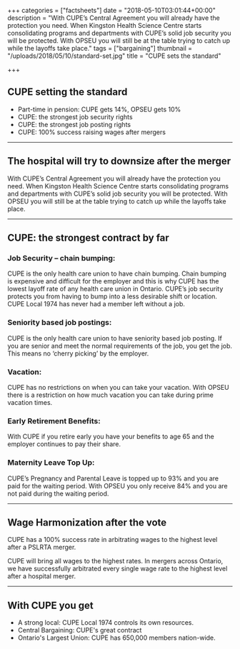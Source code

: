 +++
categories = ["factsheets"]
date = "2018-05-10T03:01:44+00:00"
description = "With CUPE’s Central Agreement you will already have the protection you need. When Kingston Health Science Centre starts consolidating programs and departments with CUPE’s solid job security you will be protected. With OPSEU you will still be at the table trying to catch up while the layoffs take place."
tags = ["bargaining"]
thumbnail = "/uploads/2018/05/10/standard-set.jpg"
title = "CUPE sets the standard"

+++
## CUPE setting the standard

- Part-time in pension: CUPE gets 14%, OPSEU gets 10%  
- CUPE: the strongest job security rights  
- CUPE: the strongest job posting rights  
- CUPE: 100% success raising wages after mergers

---

## The hospital will try to downsize after the merger

With CUPE’s Central Agreement you will already have the protection you need. When Kingston Health Science Centre starts consolidating programs and departments with CUPE’s solid job security you will be protected. With OPSEU you will still be at the table trying to catch up while the layoffs take place.

---

## CUPE: the strongest contract by far


### Job Security – chain bumping:

CUPE is the only health care union to have chain 
bumping.  Chain bumping is expensive and 
difficult for the employer and this is why CUPE 
has the lowest layoff rate of any health care union 
in Ontario.  CUPE’s job security protects you from 
having to bump into a less desirable shift or 
location. CUPE Local 1974 has never had a 
member left without a job.

### Seniority based job postings:

CUPE is the only health care union to have seniority based job posting. If you are senior and meet the normal requirements of the job, you get the job.  This means no ‘cherry picking’ by the employer.

### Vacation:

CUPE has no restrictions on when you can take your vacation.  With OPSEU there is a restriction on how much vacation you can take during prime vacation times.

### Early Retirement Benefits:

With CUPE if you retire early you have your benefits to age 65 and the employer continues to pay their share.

### Maternity Leave Top Up:

CUPE’s Pregnancy and Parental Leave is topped up to 93% and you are paid for the waiting period.  With OPSEU you only receive 84% and you are not paid during the waiting period.

---

## Wage Harmonization after the vote

CUPE has a 100% success rate in arbitrating wages to the 
highest level after a PSLRTA merger.

CUPE will bring all wages to the highest rates. In mergers 
across Ontario, we have successfully arbitrated every single wage rate to the highest level after a hospital merger.

---

## With CUPE you get

- A strong local: CUPE Local 1974 controls its own resources.
- Central Bargaining: CUPE's great contract
- Ontario's Largest Union: CUPE has 650,000 members nation-wide.